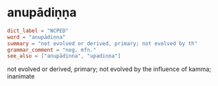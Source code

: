 # anupādiṇṇa

``` toml
dict_label = "NCPED"
word = "anupādiṇṇa"
summary = "not evolved or derived, primary; not evolved by th"
grammar_comment = "neg. mfn."
see_also = ["anupādinna", "upadiṇṇa"]
```

not evolved or derived, primary; not evolved by the influence of kamma; inanimate

